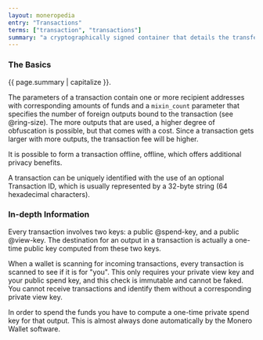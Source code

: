 ```yaml
---
layout: moneropedia
entry: "Transactions"
terms: ["transaction", "transactions"]
summary: "a cryptographically signed container that details the transfer of Monero to a recipient (or recipients)"
---
```


### The Basics

{{ page.summary | capitalize }}.

The parameters of a transaction contain one or more recipient addresses with corresponding amounts of funds and a `mixin_count` parameter that specifies the number of foreign outputs bound to the transaction (see @ring-size). The more outputs that are used, a higher degree of obfuscation is possible, but that comes with a cost. Since a transaction gets larger with more outputs, the transaction fee will be higher.

It is possible to form a transaction offline, offline, which offers additional privacy benefits. 

A transaction can be uniquely identified with the use of an optional Transaction ID, which is usually represented by a 32-byte string (64 hexadecimal characters).

### In-depth Information
Every transaction involves two keys: a public @spend-key, and a public @view-key. The destination for an output in a transaction is actually a one-time public key computed from these two keys.

When a wallet is scanning for incoming transactions, every transaction is scanned to see if it is for "you". This only requires your private view key and your public spend key, and this check is immutable and cannot be faked. You cannot receive transactions and identify them without a corresponding private view key.

In order to spend the funds you have to compute a one-time private spend key for that output.  This is almost always done automatically by the Monero Wallet software.
